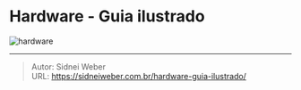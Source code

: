 # Hardware - Guia ilustrado


![hardware](http://cabelovivaolinux.files.wordpress.com/2009/07/guia-hardware.png)

---

> Autor: Sidnei Weber  
> URL: https://sidneiweber.com.br/hardware-guia-ilustrado/  

